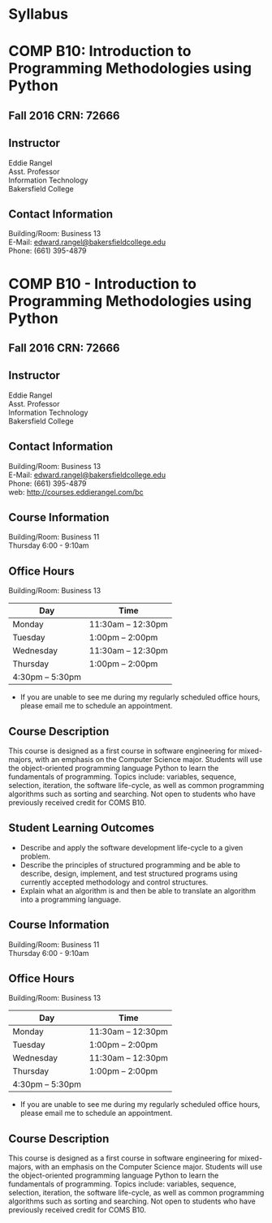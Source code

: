 # Syllabus
# COMP B10: Introduction to Programming Methodologies using Python
## Fall 2016 CRN: 72666

## Instructor
Eddie Rangel  
Asst. Professor  
Information Technology  
Bakersfield College  

## Contact Information
Building/Room: Business 13  
E-Mail: edward.rangel@bakersfieldcollege.edu  
Phone: (661) 395-4879   
# COMP B10 - Introduction to Programming Methodologies using Python
## Fall 2016 CRN: 72666

## Instructor
Eddie Rangel  
Asst. Professor  
Information Technology  
Bakersfield College  

## Contact Information
Building/Room: Business 13  
E-Mail: edward.rangel@bakersfieldcollege.edu  
Phone: (661) 395-4879   
web: http://courses.eddierangel.com/bc  

## Course Information
Building/Room: Business 11       
Thursday 6:00 - 9:10am

## Office Hours
Building/Room: Business 13

Day | Time
------------ | -------------
Monday | 11:30am – 12:30pm
Tuesday | 1:00pm – 2:00pm
Wednesday | 11:30am – 12:30pm
Thursday | 1:00pm – 2:00pm
  | 4:30pm – 5:30pm
* If you are unable to see me during my regularly scheduled office hours, please email me to schedule an appointment.

## Course Description
This course is designed as a first course in software engineering for mixed-majors, with an emphasis on the Computer 
Science major. Students will use the object-oriented programming language Python to learn the fundamentals of programming. 
Topics include: variables, sequence, selection, iteration, the software life-cycle, as well as common programming algorithms 
such as sorting and searching. Not open to students who have previously received credit for COMS B10.


## Student Learning Outcomes
* Describe and apply the software development life-cycle to a given problem. 
* Describe the principles of structured programming and be able to describe, design, implement, and test structured programs using currently accepted methodology and control structures. 
* Explain what an algorithm is and then be able to translate an algorithm into a programming language.


## Course Information
Building/Room: Business 11       
Thursday 6:00 - 9:10am

## Office Hours
Building/Room: Business 13

Day | Time
------------ | -------------
Monday | 11:30am – 12:30pm
Tuesday | 1:00pm – 2:00pm
Wednesday | 11:30am – 12:30pm
Thursday | 1:00pm – 2:00pm
  | 4:30pm – 5:30pm
* If you are unable to see me during my regularly scheduled office hours, please email me to schedule an appointment.

## Course Description
This course is designed as a first course in software engineering for mixed-majors, with an emphasis on the Computer 
Science major. Students will use the object-oriented programming language Python to learn the fundamentals of programming. 
Topics include: variables, sequence, selection, iteration, the software life-cycle, as well as common programming algorithms 
such as sorting and searching. Not open to students who have previously received credit for COMS B10.
